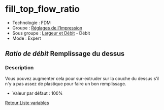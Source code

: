 # fill_top_flow_ratio

* Technologie : FDM
* Groupe : [Réglages de l'Impression](../print_settings/print_settings.md)
* Sous groupe : [Largeur et Débit](../print_settings/print_settings.md#largeur-et-débit) - Débit
* Mode : Expert

## *Ratio de débit* Remplissage du dessus

### Description

Vous pouvez augmenter cela pour sur-extruder sur la couche du dessus s'il n'y a pas assez de plastique pour faire un bon remplissage.

* Valeur par défaut : 100%

[Retour Liste variables](variable_list.md)